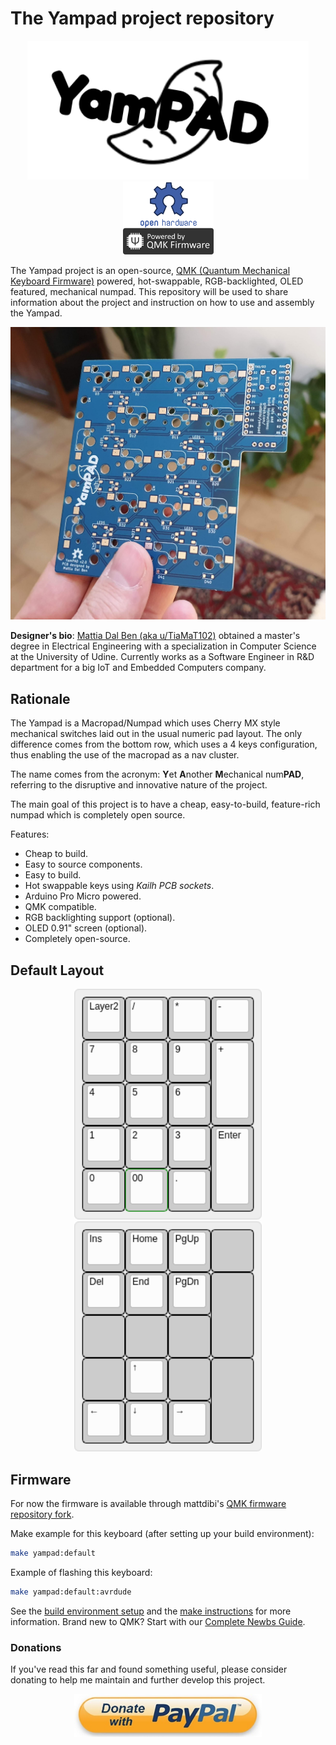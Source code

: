 # The Yampad project repository

<p align="center">
<img src="img/yampad_logo.png" alt="Yampad logo" width="450"/>
<img src="img/qmk-badge-dark.png" alt="QMK" width="145"/>
</p>

The Yampad project is an open-source, [QMK (Quantum Mechanical Keyboard Firmware)](https://github.com/qmk/qmk_firmware) powered, hot-swappable, RGB-backlighted, OLED featured, mechanical numpad. This repository will be used to share information about the project and instruction on how to use and assembly the Yampad.

<p align="center">
<img src="img/yampad.jpg" alt="Yampad PCB" width="600"/>
</p>

**Designer's bio**: [Mattia Dal Ben (aka u/TiaMaT102)](mailto:matthewdibi@gmail.com) obtained a master's degree in Electrical Engineering with a specialization in Computer Science at the University of Udine. Currently works as a Software Engineer in R&D department for a big IoT and Embedded Computers company.

## Rationale

The Yampad is a Macropad/Numpad which uses Cherry MX style mechanical switches laid out in the usual numeric pad layout. The only difference comes from the bottom row, which uses a 4 keys configuration, thus enabling the use of the macropad as a nav cluster.

The name comes from the acronym: **Y**et **A**nother **M**echanical num**PAD**, referring to the disruptive and innovative nature of the project.

The main goal of this project is to have a cheap, easy-to-build, feature-rich numpad which is completely open source.

Features:
- Cheap to build.
- Easy to source components.
- Easy to build.
- Hot swappable keys using *Kailh PCB sockets*.
- Arduino Pro Micro powered.
- QMK compatible.
- RGB backlighting support (optional).
- OLED 0.91" screen (optional).
- Completely open-source.

## Default Layout

<p align="center">
<img src="img/Layer1.png" alt="Layer 1 Yampad" width="300"/>
<img src="img/Layer2.png" alt="Layer 2 Yampad" width="300"/>
</p>

## Firmware

For now the firmware is available through mattdibi's [QMK firmware repository fork](https://github.com/mattdibi/qmk_firmware/tree/yampad).

Make example for this keyboard (after setting up your build environment):

```sh
make yampad:default
```

Example of flashing this keyboard:

```sh
make yampad:default:avrdude
```

See the [build environment setup](https://docs.qmk.fm/#/getting_started_build_tools) and the [make instructions](https://docs.qmk.fm/#/getting_started_make_guide) for more information. Brand new to QMK? Start with our [Complete Newbs Guide](https://docs.qmk.fm/#/newbs).

### Donations

If you've read this far and found something useful, please consider donating to help me maintain and further develop this project.

<p align="center">
<a href="https://www.paypal.me/MattiaDalBen"><img src="img/donate-button.jpeg" alt="Donate button" width=300/></a>
</p>
